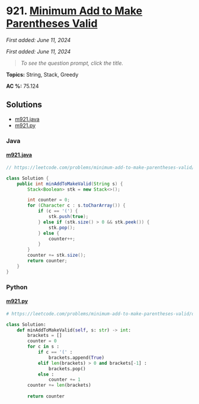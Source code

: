 # 921. [Minimum Add to Make Parentheses Valid](<https://leetcode.com/problems/minimum-add-to-make-parentheses-valid>)

*First added: June 11, 2024*

*First added: June 11, 2024*


> *To see the question prompt, click the title.*

**Topics:** String, Stack, Greedy

**AC %:** 75.124


## Solutions

- [m921.java](<../my-submissions/m921.java>)
- [m921.py](<../my-submissions/m921.py>)
### Java
#### [m921.java](<../my-submissions/m921.java>)
```Java
// https://leetcode.com/problems/minimum-add-to-make-parentheses-valid/description/

class Solution {
    public int minAddToMakeValid(String s) {
        Stack<Boolean> stk = new Stack<>();

        int counter = 0;
        for (Character c : s.toCharArray()) {
            if (c == '(') {
                stk.push(true);
            } else if (stk.size() > 0 && stk.peek()) {
                stk.pop();
            } else {
                counter++;
            }
        }
        counter += stk.size();
        return counter;
    }
}
```

### Python
#### [m921.py](<../my-submissions/m921.py>)
```Python
# https://leetcode.com/problems/minimum-add-to-make-parentheses-valid/description/

class Solution:
    def minAddToMakeValid(self, s: str) -> int:
        brackets = []
        counter = 0
        for c in s :
            if c == '(' :
                brackets.append(True)
            elif len(brackets) > 0 and brackets[-1] :
                brackets.pop()
            else :
                counter += 1
        counter += len(brackets)
        
        return counter
```

